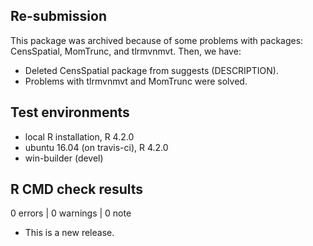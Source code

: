 
## Re-submission

This package was archived because of some problems with packages: CensSpatial, MomTrunc, and tlrmvnmvt. Then, we have:
* Deleted CensSpatial package from suggests (DESCRIPTION).
* Problems with tlrmvnmvt and MomTrunc were solved.

## Test environments
* local R installation, R 4.2.0
* ubuntu 16.04 (on travis-ci), R 4.2.0
* win-builder (devel)

## R CMD check results

0 errors | 0 warnings | 0 note

* This is a new release.
